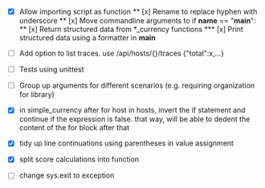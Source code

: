
* [x] Allow importing script as function
** [x] Rename to replace hyphen with underscore
** [x] Move commandline arguments to if __name__ == "__main__":
** [x] Return structured data from *_currency functions
*** [x] Print structured data using a formatter in __main__

* [ ] Add option to list traces. use /api/hosts/{}/traces {"total":x,...}

* [ ] Tests using unittest

* [ ] Group up arguments for different scenarios (e.g. requiring organization for library)

* [x] in simple_currency after for host in hosts, invert the if statement and continue if the expression is false. that way, will be able to dedent the content of the for block after that
* [x] tidy up line continuations using parentheses in value assignment
* [x] split score calculations into function
* [ ] change sys.exit to exception
